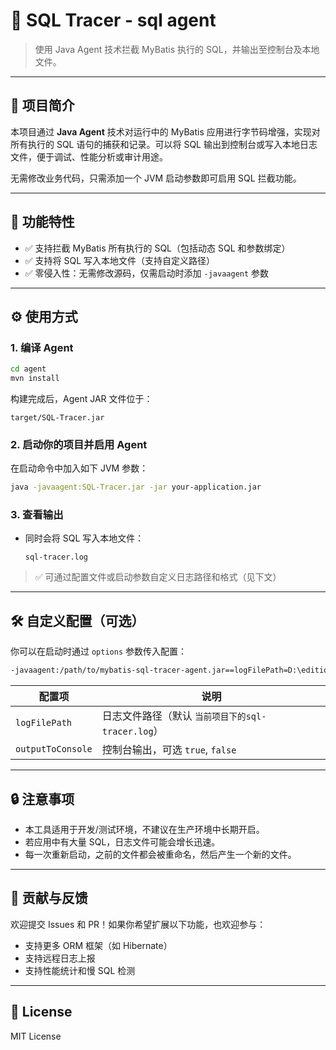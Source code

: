 # 🧪 SQL Tracer - sql agent

> 使用 Java Agent 技术拦截 MyBatis 执行的 SQL，并输出至控制台及本地文件。

---

## 📌 项目简介

本项目通过 **Java Agent** 技术对运行中的 MyBatis 应用进行字节码增强，实现对所有执行的 SQL 语句的捕获和记录。可以将 SQL 输出到控制台或写入本地日志文件，便于调试、性能分析或审计用途。

无需修改业务代码，只需添加一个 JVM 启动参数即可启用 SQL 拦截功能。

---

## 🚀 功能特性

- ✅ 支持拦截 MyBatis 所有执行的 SQL（包括动态 SQL 和参数绑定）
- ✅ 支持将 SQL 写入本地文件（支持自定义路径）
- ✅ 零侵入性：无需修改源码，仅需启动时添加 `-javaagent` 参数

---

## ⚙️ 使用方式

### 1. 编译 Agent

```bash
cd agent
mvn install
```

构建完成后，Agent JAR 文件位于：

```
target/SQL-Tracer.jar
```

### 2. 启动你的项目并启用 Agent

在启动命令中加入如下 JVM 参数：

```bash
java -javaagent:SQL-Tracer.jar -jar your-application.jar
```

### 3. 查看输出

- 同时会将 SQL 写入本地文件：
  ```
  sql-tracer.log
  ```

> ✅ 可通过配置文件或启动参数自定义日志路径和格式（见下文）

---

## 🛠️ 自定义配置（可选）

你可以在启动时通过 `options` 参数传入配置：

```bash
-javaagent:/path/to/mybatis-sql-tracer-agent.jar==logFilePath=D:\edition\cloud\12.log,outputToConsole=true
```

| 配置项 | 说明 |
|--------|------|
| `logFilePath` | 日志文件路径（默认 `当前项目下的sql-tracer.log`） |
| `outputToConsole` | 控制台输出，可选 `true`, `false` |

---

## 🔒 注意事项

- 本工具适用于开发/测试环境，不建议在生产环境中长期开启。
- 若应用中有大量 SQL，日志文件可能会增长迅速。
- 每一次重新启动，之前的文件都会被重命名，然后产生一个新的文件。

---

## 🤝 贡献与反馈

欢迎提交 Issues 和 PR！如果你希望扩展以下功能，也欢迎参与：

- 支持更多 ORM 框架（如 Hibernate）
- 支持远程日志上报
- 支持性能统计和慢 SQL 检测

---

## 📄 License

MIT License

